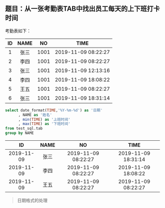 ## 题目：从一张考勤表TAB中找出员工每天的上下班打卡时间

考勤表如下：

|ID | NAME | NO | TIME |
|:-:| :-: |:-:|:-:|
|1	|张三|	1001|	2019-11-09 08:22:27|
|2	|李四|	1001|	2019-11-09 08:22:27|
|3	|张三|	1001|	2019-11-09 12:13:16|
|4	|李四|	1001|	2019-11-09 18:08:22|
|5	|王五|	1001|	2019-11-09 08:22:27|
|6	|张三|	1001|	2019-11-09 18:31:14|

```sql
select date_format(TIME,'%Y-%m-%d') as '日期'
      , NAME as '姓名'
      , min(TIME) as '上班时间'
      , max(TIME) as '下班时间'
from test_sql.tab
group by NAME
```

|ID | NAME | NO | TIME |
|:-:| :-: |:-:|:-:|
|2019-11-09|	张三	|2019-11-09 08:22:27|	2019-11-09 18:31:14|
|2019-11-09	|李四	|2019-11-09 08:22:27	|2019-11-09 18:08:22|
|2019-11-09	|王五	|2019-11-09 08:22:27	|2019-11-09 08:22:27|

> 日期格式的处理